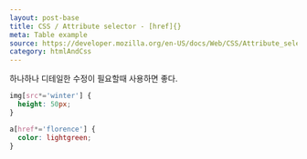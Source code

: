 ```yaml
---
layout: post-base
title: CSS / Attribute selector - [href]{}
meta: Table example
source: https://developer.mozilla.org/en-US/docs/Web/CSS/Attribute_selectors#syntax
category: htmlAndCss
---
```

하나하나 디테일한 수정이 필요할때 사용하면 좋다.

```css
img[src*='winter'] {
  height: 50px;
}

a[href*='florence'] {
  color: lightgreen;
}
```
